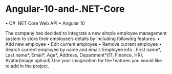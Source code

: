# Angular-10-and-.NET-Core
• C# .NET Core Web API • Angular 10 

  The company has decided to integrate a new simple employee management system to store their employee’s details by including following features.
• Add new employee
• Edit current employee
• Remove current employee
• Search current employee by name and email.
Employee info : First name*, Last name*, Email*, Age*, Address, Department*(IT, Finance, HR), Avatar(image upload) Use your imagination for the features you would like to add in the project.
